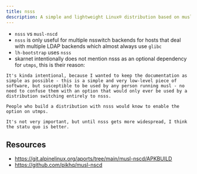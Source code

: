 ```yaml
---
title: nsss
description: A simple and lightweight Linux® distribution based on musl libc and toybox
---
```


- `nsss` vs `musl-nscd`
- `nsss` is only useful for multiple nsswitch backends for hosts that deal with multiple LDAP backends which almost always use `glibc`
- `lh-bootstrap` uses `nsss`
- skarnet intentionally does not mention nsss as an optional dependency for `utmps`, this is their reason:
```
It's kinda intentional, because I wanted to keep the documentation as simple as possible - this is a simple and very low-level piece of software, but susceptible to be used by any person running musl - no need to confuse them with an option that would only ever be used by a distribution switching entirely to nsss.

People who build a distribution with nsss would know to enable the option on utmps.

It's not very important, but until nsss gets more widespread, I think the statu quo is better.
```

## Resources
- https://git.alpinelinux.org/aports/tree/main/musl-nscd/APKBUILD
- https://github.com/pikhq/musl-nscd

